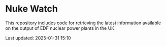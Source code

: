 # Nuke Watch

This repository includes code for retrieving the latest information available on the output of EDF nuclear power plants in the UK.

Last updated: 2025-01-31 15:10